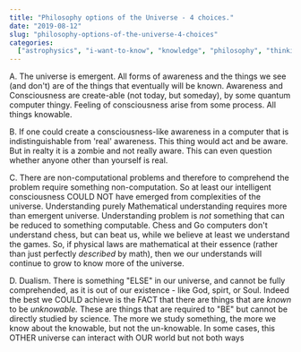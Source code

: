 ```yaml
---
title: "Philosophy options of the Universe - 4 choices."
date: "2019-08-12"
slug: "philosophy-options-of-the-universe-4-choices"
categories:
  ["astrophysics", "i-want-to-know", "knowledge", "philosophy", "thinking"]
---
```


<!-- wp:paragraph {"dropCap":true} -->
<p class="has-drop-cap">A. The universe is emergent.  All forms of awareness and the things we see (and don't) are of the things that eventually will be known. Awareness and Consciousness are create-able (not today, but someday), by some quantum computer thingy. Feeling of consciousness arise from some process. All things knowable.  </p>
<!-- /wp:paragraph -->

<!-- wp:paragraph {"dropCap":true} -->
<p class="has-drop-cap">B.  If one could create a consciousness-like awareness in a  computer that is indistinguishable from 'real' awareness.  This thing would act and be aware.  But in realty it is a zombie and not really aware. This can even question whether anyone other than yourself is real.</p>
<!-- /wp:paragraph -->

<!-- wp:paragraph {"dropCap":true} -->
<p class="has-drop-cap">C. There are non-computational problems and therefore to comprehend the problem require something non-computation. So at least our intelligent consciousness COULD NOT have emerged from complexities of the universe.  Understanding purely Mathematical understanding requires more than emergent universe. Understanding problem is <em>not </em>something that can be reduced to something computable. Chess and Go computers don't understand chess, but can beat us, while we believe at least we understand the games. So,  if physical laws are mathematical at their essence (rather than just perfectly <em>described </em>by math), then we our understands will continue to grow to know more of the universe.</p>
<!-- /wp:paragraph -->

<!-- wp:paragraph {"dropCap":true} -->
<p class="has-drop-cap">D.    Dualism.  There is something "ELSE" in our universe, and cannot be fully comprehended, as it is out of our existence - like God, spirt, or Soul. Indeed the best we COULD achieve is the FACT that there are things that are <em>known</em> to be <em>unknowable.</em> These are things that are required to "BE" but cannot be directly studied by science.  The more we study something, the more we know about the knowable, but not the un-knowable. In some cases, this OTHER universe can interact with OUR world but not both ways</p>
<!-- /wp:paragraph -->

<!-- wp:paragraph -->
<p></p>
<!-- /wp:paragraph -->
